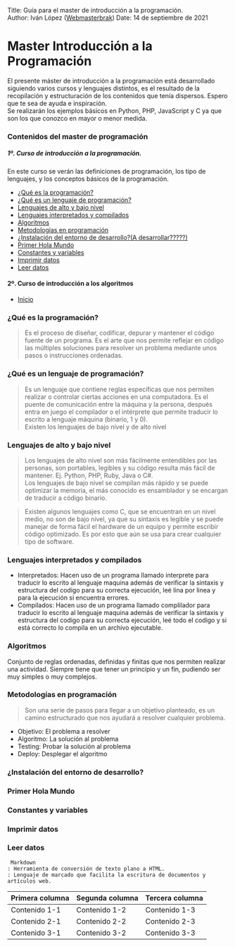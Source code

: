 Title: Guía para el master de introducción a la programación.  
Author: Iván López ([Webmasterbrak](https://www.informaticocoruna.com))
Date: 14 de septiembre de 2021
# Master Introducción a la Programación
El presente máster de introducción a la programación está desarrollado siguiendo varios cursos y lenguajes distintos, es el resultado de la recopilación y estructuración de los contenidos que tenía dispersos. Espero que te sea de ayuda e inspiración.  
Se realizarán los ejemplos básicos en Python, PHP, JavaScript y C ya que son los que conozco en mayor o menor medida.
### Contenidos del master de programación
##### 1º. Curso de introducción a la programación.
En este curso se verán las definiciones de programación, los tipo de lenguajes, y los conceptos básicos de la programación.
- [¿Qué es la programación?](#Qué-es-la-programación)
- [¿Qué es un lenguaje de programación?](#Qué-es-un-lenguaje-de-programación)
- [Lenguajes de alto y bajo nivel](#Lenguajes-de-bajo-y-alto-nivel)
- [Lenguajes interpretados y compilados](#Lenguajes-interpretados-y-compilados)
- [Algoritmos](#Algoritmos)
- [Metodologías en programación](#Metodologías-en-programación)
- [¿Instalación del entorno de desarrollo?(A desarrollar?????)](#Instalación-del-entorno-de-desarrollo)
- [Primer Hola Mundo](#Primer-Hola-Mundo)
- [Constantes y variables](#Constantes-y-variables)
- [Imprimir datos](#Imprimir-datos)
- [Leer datos](#Leer-datos)

#### 2º. Curso de introducción a los algoritmos
- [Inicio](#Master-Introducción-a-la-Programación)

### ¿Qué es la programación?
>Es el proceso de diseñar, codificar, depurar y mantener el código fuente de un programa. Es el arte que nos permite reflejar en código las múltiples soluciones para resolver un problema mediante unos pasos o instrucciones ordenadas.

### ¿Qué es un lenguaje de programación?
>Es un lenguaje que contiene reglas específicas que nos permiten realizar o controlar ciertas acciones en una computadora. Es el puente de comunicación entre la máquina y la persona, después entra en juego el compilador o el intérprete que permite traducir lo escrito a lenguaje máquina (binario, 1 y 0).  
Existen los lenguajes de bajo nivel y de alto nivel

### Lenguajes de alto y bajo nivel
>Los lenguajes de alto nivel son más fácilmente entendibles por las personas, son portables, legibles y su código resulta más fácil de mantener. Ej. Python, PHP, Ruby, Java o C#.  
Los lenguajes de bajo nivel se compilan más rápido y se puede optimizar la memoria, el más conocido es ensamblador y se encargan de traducir a código binario.

>Existen algunos lenguajes como C, que se encuentran en un nivel medio, no son de bajo nivel, ya que su sintaxis es legible y se puede manejar de forma fácil el hardware de un equipo y permite escribir código optimizado. Es por esto que aún se usa para crear cualquier tipo de software.

### Lenguajes interpretados y compilados
- Interpretados: Hacen uso de un programa llamado interprete para traducir lo escrito al lenguaje maquina además de verificar la sintaxis y estructura del codigo para su correcta ejecución, leé lina por linea y para la ejecución si encuentra errores.
- Compilados: Hacen uso de un programa llamado complilador para traducir lo escrito al lenguaje maquina además de verificar la sintaxis y estructura del codigo para su correcta ejecución, leé todo el codigo y si está correcto lo compila en un archivo ejecutable.

### Algoritmos
Conjunto de reglas ordenadas, definidas y finitas que nos permiten realizar una actividad. Siempre tiene que tener un principio y un fin, pudiendo ser muy simples o muy complejos.

### Metodologías en programación
>Son una serie de pasos para llegar a un objetivo planteado, es un camino estructurado que nos ayudará a resolver cualquier problema.

- Objetivo: El problema a resolver
- Algoritmo: La solución al problema
- Testing: Probar la solución al problema
- Deploy: Desplegar el algoritmo

### ¿Instalación del entorno de desarrollo?

### Primer Hola Mundo

### Constantes y variables

### Imprimir datos

### Leer datos

~~~~
 Markdown
: Herramienta de conversión de texto plano a HTML.
: Lenguaje de marcado que facilita la escritura de documentos y artículos web.
~~~~
| Primera columna | Segunda columna | Tercera columna |
| -- | -- | -- |
| Contenido 1-1 | Contenido 1-2 | Contenido 1-3 |
| Contenido 2-1 | Contenido 2-2 | Contenido 2-3 |
| Contenido 3-1 | Contenido 3-2 | Contenido 3-3 |
